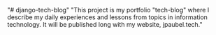 "# django-tech-blog"
"This project is my portfolio "tech-blog" where I describe my daily experiences and lessons from topics in information technology. It will be published long with my website, jpaubel.tech."